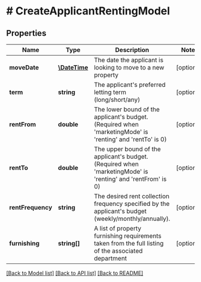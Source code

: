 # # CreateApplicantRentingModel

## Properties

Name | Type | Description | Notes
------------ | ------------- | ------------- | -------------
**moveDate** | [**\DateTime**](\DateTime.md) | The date the applicant is looking to move to a new property | [optional]
**term** | **string** | The applicant&#39;s preferred letting term (long/short/any) | [optional]
**rentFrom** | **double** | The lower bound of the applicant&#39;s budget. (Required when &#39;marketingMode&#39; is &#39;renting&#39; and &#39;rentTo&#39; is 0) | [optional]
**rentTo** | **double** | The upper bound of the applicant&#39;s budget. (Required when &#39;marketingMode&#39; is &#39;renting&#39; and &#39;rentFrom&#39; is 0) | [optional]
**rentFrequency** | **string** | The desired rent collection frequency specified by the applicant&#39;s budget (weekly/monthly/annually). | [optional]
**furnishing** | **string[]** | A list of property furnishing requirements taken from the full listing of the associated department | [optional]

[[Back to Model list]](../../README.md#models) [[Back to API list]](../../README.md#endpoints) [[Back to README]](../../README.md)
